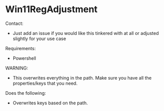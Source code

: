 # Win11RegAdjustment
Contact:  
- Just add an issue if you would like this tinkered with at all or adjusted slightly for your use case  

Requirements:  
- Powershell  

WARNING:  
- This overwrites everything in the path. Make sure you have all the properties/keys that you need.  

Does the following:  
- Overwrites keys based on the path.        
